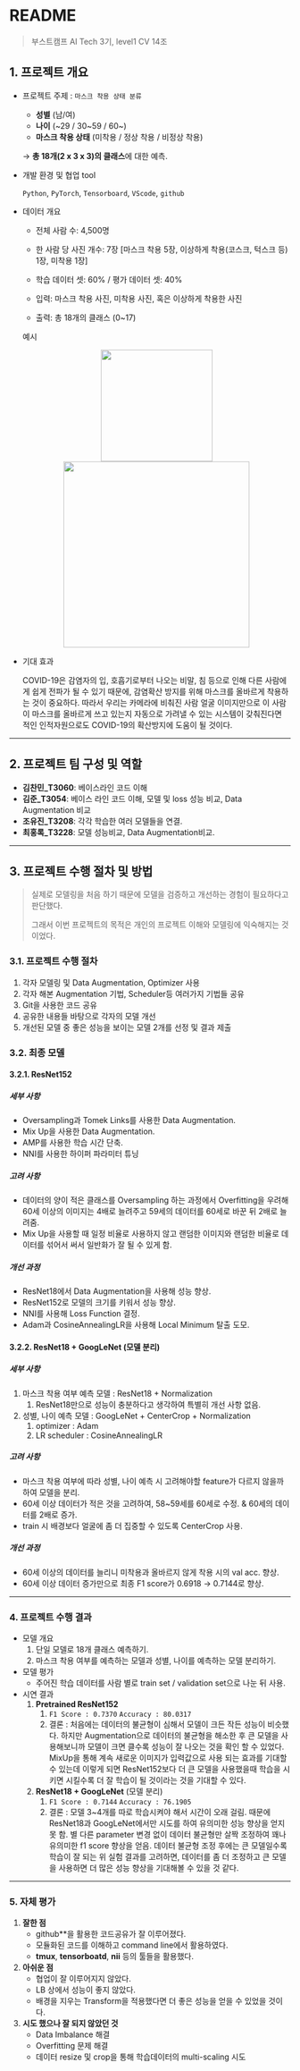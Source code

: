 # README

> 부스트캠프 AI Tech 3기, level1 CV 14조



## 1. 프로젝트 개요

* 프로젝트 주제 : `마스크 착용 상태 분류`

  * **성별** (남/여)
  * **나이** (~29 / 30~59 / 60~)
  * **마스크 착용 상태** (미착용 / 정상 착용 / 비정상 착용)

  → **총 18개(2 x 3 x 3)의 클래스**에 대한 예측.

* 개발 환경 및 협업 tool

  `Python`, `PyTorch`, `Tensorboard`, `VScode`, `github`

* 데이터 개요

  * 전체 사람 수: 4,500명

  * 한 사람 당 사진 개수: 7장 [마스크 착용 5장, 이상하게 착용(코스크, 턱스크 등) 1장, 미착용 1장]

  * 학습 데이터 셋: 60% / 평가 데이터 셋: 40%

  * 입력: 마스크 착용 사진, 미착용 사진, 혹은 이상하게 착용한 사진
  * 출력: 총 18개의 클래스 (0~17)
  
  예시
  <center class="half">
    <img src="https://user-images.githubusercontent.com/85532197/218266762-ee440bb7-4c7f-47a3-8ef2-41c40ee05ee9.png" width="200"/>
    <img src="https://user-images.githubusercontent.com/85532197/218266527-78784c78-3373-478d-a4a5-d73de3475a6f.png" width="333"/>
  <center>

* 기대 효과

  COVID-19은 감염자의 입, 호흡기로부터 나오는 비말, 침 등으로 인해 다른 사람에게 쉽게 전파가 될 수 있기 때문에, 감염확산 방지를 위해 마스크를 올바르게 착용하는 것이 중요하다. 따라서 우리는 카메라에 비춰진 사람 얼굴 이미지만으로 이 사람이 마스크를 올바르게 쓰고 있는지 자동으로 가려낼 수 있는 시스템이 갖춰진다면 적인 인적자원으로도 COVID-19의 확산방지에 도움이 될 것이다. 



---



## 2. 프로젝트 팀 구성 및 역할

- **김찬민_T3060**: 베이스라인 코드 이해
- **김준_T3054**: 베이스 라인 코드 이해, 모델 및 loss 성능 비교, Data Augmentation 비교
- **조유진_T3208**: 각각 학습한 여러 모델들을 연결.
- **최홍록_T3228**: 모델 성능비교, Data Augmentation비교.



---



## 3. 프로젝트 수행 절차 및 방법

> 실제로 모델링을 처음 하기 때문에 모델을 검증하고 개선하는 경험이 필요하다고 판단했다.
>
> 그래서 이번 프로젝트의 목적은 개인의 프로젝트 이해와 모델링에 익숙해지는 것이었다.



### 3.1. 프로젝트 수행 절차

1. 각자 모델링 및 Data Augmentation, Optimizer 사용
2. 각자 해본 Augmentation 기법, Scheduler등 여러가지 기법들 공유
3. Git을 사용한 코드 공유
4. 공유한 내용들 바탕으로 각자의 모델 개선
5. 개선된 모델 중 좋은 성능을 보이는 모델 2개를 선정 및 결과 제출



### 3.2. 최종 모델

#### 3.2.1. ResNet152

##### 세부 사항

* Oversampling과 Tomek Links를 사용한 Data Augmentation. 
* Mix Up을 사용한 Data Augmentation. 
* AMP를 사용한 학습 시간 단축. 
* NNI를 사용한 하이퍼 파라미터 튜닝

##### 고려 사항

* 데이터의 양이 적은 클래스를 Oversampling 하는 과정에서 Overfitting을 우려해 60세 이상의 이미지는 4배로 늘려주고 59세의 데이터를 60세로 바꾼 뒤 2배로 늘려줌. 
* Mix Up을 사용할 때 일정 비율로 사용하지 않고 랜덤한 이미지와 랜덤한 비율로 데이터를 섞어서 써서 일반화가 잘 될 수 있게 함.

##### 개선 과정

* ResNet18에서 Data Augmentation을 사용해 성능 향상. 
* ResNet152로 모델의 크기를 키워서 성능 향상. 
* NNI를 사용해 Loss Function 결정. 
* Adam과 CosineAnnealingLR을 사용해 Local Minimum 탈출 도모.



#### 3.2.2. ResNet18 + GoogLeNet (모델 분리)

##### 세부 사항

1. 마스크 착용 여부 예측 모델 : ResNet18 + Normalization
   1. ResNet18만으로 성능이 충분하다고 생각하여 특별히 개선 사항 없음.
2. 성별, 나이 예측 모델 : GoogLeNet + CenterCrop + Normalization
   1. optimizer : Adam
   2. LR scheduler : CosineAnnealingLR

##### 고려 사항

* 마스크 착용 여부에 따라 성별, 나이 예측 시 고려해야할 feature가 다르지 않을까 하여 모델을 분리.
* 60세 이상 데이터가 적은 것을 고려하여, 58~59세를 60세로 수정. & 60세의 데이터를 2배로 증가.
* train 시 배경보다 얼굴에 좀 더 집중할 수 있도록 CenterCrop 사용.

##### 개선 과정

* 60세 이상의 데이터를 늘리니 미착용과 올바르지 않게 착용 시의 val acc. 향상.
* 60세 이상 데이터 증가만으로 최종 F1 score가 0.6918 → 0.7144로 향상.



---



### 4. 프로젝트 수행 결과

- 모델 개요
  1. 단일 모델로 18개 클래스 예측하기.
  2. 마스크 착용 여부를 예측하는 모델과 성별, 나이를 예측하는 모델 분리하기.
- 모델 평가
  - 주어진 학습 데이터를 사람 별로 train set / validation set으로 나눈 뒤 사용.
- 시연 결과
  1. **Pretrained ResNet152**
     1. `F1 Score : 0.7370`    `Accuracy : 80.0317`
     2. 결론 : 처음에는 데이터의 불균형이 심해서 모델이 크든 작든 성능이 비슷했다. 하지만 Augmentation으로 데이터의 불균형을 해소한 후 큰 모델을 사용해보니까 모델이 크면 클수록 성능이 잘 나오는 것을 확인 할 수 있었다. MixUp을 통해 계속 새로운 이미지가 입력값으로 사용 되는 효과를 기대할 수 있는데 이렇게 되면 ResNet152보다 더 큰 모델을 사용했을때 학습을 시키면 시킬수록 더 잘 학습이 될 것이라는 것을 기대할 수 있다.
  2. **ResNet18 + GoogLeNet** (모델 분리)
     1. `F1 Score : 0.7144`    `Accuracy : 76.1905`
     2. 결론 : 모델 3~4개를 따로 학습시켜야 해서 시간이 오래 걸림. 때문에 ResNet18과 GoogLeNet에서만 시도를 하여 유의미한 성능 향상을 얻지 못 함. 별 다른 parameter 변경 없이 데이터 불균형만 살짝 조정하여 꽤나 유의미한 f1 score 향상을 얻음. 데이터 불균형 조정 후에는 큰 모델일수록 학습이 잘 되는 위 실험 결과를 고려하면, 데이터를 좀 더 조정하고 큰 모델을 사용하면 더 많은 성능 향상을 기대해볼 수 있을 것 같다.



---



### 5. 자체 평가

1. **잘한 점**
   * github**을 활용한 코드공유가 잘 이루어졌다.
   * 모듈화된 코드를 이해하고 command line에서 활용하였다.
   * **tmux**, **tensorboatd**, **nii** 등의 툴들을 활용했다.
2. **아쉬운 점**
   * 협업이 잘 이루어지지 않았다.
   * LB 상에서 성능이 좋지 않았다.
   * 배경을 지우는 Transform을 적용했다면 더 좋은 성능을 얻을 수 있었을 것이다.
3. **시도 했으나 잘 되지 않았던 것**
   * Data Imbalance 해결
   * Overfitting 문제 해결
   * 데이터 resize 및 crop을 통해 학습데이터의 multi-scaling 시도
